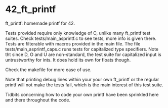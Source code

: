 # 42_ft_printf

ft_printf: homemade printf for 42.

Tests provided require only knowledge of C, unlike many ft_printf test suites.
Check tests/main_asprintf.c to see tests, more info is given there.
Tests are filterable with macros provided in the main file.
The file tests/main_asprintf_caps.c runs tests for capitalized type specifiers.
Note tht since D, O and U are non-standard, the test suite for capitalized
input is untrustworthy for ints. It does hold its own for floats though.

Check the makefile for more ease of use.

Note that printing debug lines within your your own ft_printf or the regular
printf will not make the tests fail, which is the main interest of this test
suite.

Tidbits concerning how to code your own printf have been sprinkled here and
there throughout the code.
